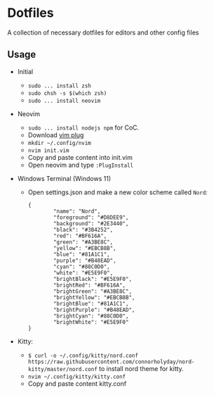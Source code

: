 # Dotfiles
A collection of necessary dotfiles for editors and other config files

## Usage
* Initial
  * `sudo ... install zsh`
  * `sudo chsh -s $(which zsh)`
  * `sudo ... install neovim`

* Neovim
  * `sudo ... install nodejs npm` for CoC.
  * Download [vim plug](https://github.com/junegunn/vim-plug) 
  * `mkdir ~/.config/nvim`
  * `nvim init.vim`
  * Copy and paste content into init.vim
  * Open neovim and type `:PlugInstall`

* Windows Terminal (Windows 11)
  * Open settings.json and make a new color scheme called `Nord`:
  
    ```
    {
            "name": "Nord",
            "foreground": "#D8DEE9",
            "background": "#2E3440",
            "black": "#3B4252",
            "red": "#BF616A",
            "green": "#A3BE8C",
            "yellow": "#EBCB8B",
            "blue": "#81A1C1",
            "purple": "#B48EAD",
            "cyan": "#88C0D0",
            "white": "#E5E9F0",
            "brightBlack": "#E5E9F0",
            "brightRed": "#BF616A",
            "brightGreen": "#A3BE8C",
            "brightYellow": "#EBCB8B",
            "brightBlue": "#81A1C1",
            "brightPurple": "#B48EAD",
            "brightCyan": "#88C0D0",
            "brightWhite": "#E5E9F0"
    }
    ```

* Kitty:
  * `$ curl -o ~/.config/kitty/nord.conf https://raw.githubusercontent.com/connorholyday/nord-kitty/master/nord.conf` to install nord theme for kitty.
  * `nvim ~/.config/kitty/kitty.conf`
  * Copy and paste content kitty.conf
  

